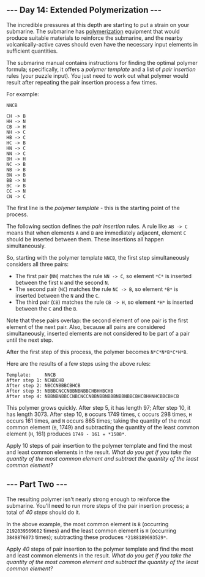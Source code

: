 --- Day 14: Extended Polymerization ---
---------------------------------------

The incredible pressures at this depth are starting to put a strain on your submarine. The submarine has [polymerization](https://en.wikipedia.org/wiki/Polymerization) equipment that would produce suitable materials to reinforce the submarine, and the nearby volcanically-active caves should even have the necessary input elements in sufficient quantities.


The submarine manual contains instructions for finding the optimal polymer formula; specifically, it offers a *polymer template* and a list of *pair insertion* rules (your puzzle input). You just need to work out what polymer would result after repeating the pair insertion process a few times.


For example:



```
NNCB

CH -> B
HH -> N
CB -> H
NH -> C
HB -> C
HC -> B
HN -> C
NN -> C
BH -> H
NC -> B
NB -> B
BN -> B
BB -> N
BC -> B
CC -> N
CN -> C

```

The first line is the *polymer template* - this is the starting point of the process.


The following section defines the *pair insertion* rules. A rule like `AB -> C` means that when elements `A` and `B` are immediately adjacent, element `C` should be inserted between them. These insertions all happen simultaneously.


So, starting with the polymer template `NNCB`, the first step simultaneously considers all three pairs:


* The first pair (`NN`) matches the rule `NN -> C`, so element `*C*` is inserted between the first `N` and the second `N`.
* The second pair (`NC`) matches the rule `NC -> B`, so element `*B*` is inserted between the `N` and the `C`.
* The third pair (`CB`) matches the rule `CB -> H`, so element `*H*` is inserted between the `C` and the `B`.


Note that these pairs overlap: the second element of one pair is the first element of the next pair. Also, because all pairs are considered simultaneously, inserted elements are not considered to be part of a pair until the next step.


After the first step of this process, the polymer becomes `N*C*N*B*C*H*B`.


Here are the results of a few steps using the above rules:



```
Template:     NNCB
After step 1: NCNBCHB
After step 2: NBCCNBBBCBHCB
After step 3: NBBBCNCCNBBNBNBBCHBHHBCHB
After step 4: NBBNBNBBCCNBCNCCNBBNBBNBBBNBBNBBCBHCBHHNHCBBCBHCB

```

This polymer grows quickly. After step 5, it has length 97; After step 10, it has length 3073. After step 10, `B` occurs 1749 times, `C` occurs 298 times, `H` occurs 161 times, and `N` occurs 865 times; taking the quantity of the most common element (`B`, 1749) and subtracting the quantity of the least common element (`H`, 161) produces `1749 - 161 = *1588*`.


Apply 10 steps of pair insertion to the polymer template and find the most and least common elements in the result. *What do you get if you take the quantity of the most common element and subtract the quantity of the least common element?*


--- Part Two ---
----------------

The resulting polymer isn't nearly strong enough to reinforce the submarine. You'll need to run more steps of the pair insertion process; a total of *40 steps* should do it.


In the above example, the most common element is `B` (occurring `2192039569602` times) and the least common element is `H` (occurring `3849876073` times); subtracting these produces `*2188189693529*`.


Apply *40* steps of pair insertion to the polymer template and find the most and least common elements in the result. *What do you get if you take the quantity of the most common element and subtract the quantity of the least common element?*


